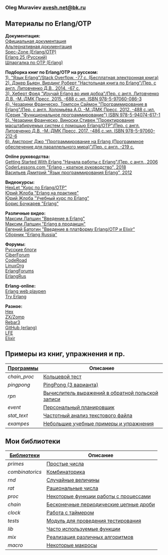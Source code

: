 ### Oleg Muraviev <avesh.net@bk.ru>  

## Материалы по Erlang/OTP  
**Документация:**  
[Официальная документация](https://www.erlang.org/docs)  
[Альтернативная документация](https://www.erldocs.com/)  
[Spec-Zone (Erlang/OTP)](https://spec-zone.ru/erlang/)  
[Erlang 25 (Русский)](https://runebook.dev/ru/docs/erlang/-index-)  
[Шпаргалка по OTP (Erlang)](https://itnan.ru/post.php?c=1&p=346252)  

**Подборка книг по Erlang/OTP на русском:**  
[1). "Язык Erlang"/Stack Overflow. -77 с. (Бесплатная электронная книга)](books/book01.pdf)  
[2). Дэкер Бьярн, Вирдинг Роберт "Настольная книга по Erlang"/Пер. с англ. Литовченко Д.В., 2014. -67 с.](books/book02.pdf)  
[3). Хеберт Фред "Изучай Erlang во имя добра"/Пер. с англ. Литовченко Д.В. -М.:ДМК Пресс, 2015. -688 с.:ил. ISBN 978-5-97060-086-3](books/book03.pdf)  
[4). Чезарини Франческо, Томпсон Саймон "Программирование в Erlang"/Пер. с англ. Холомьёва А.О. -М.:ДМК Пресс, 2012. -488 с.:ил. (Серия "Функциональное программирование") ISBN 978-5-94074-617-1](books/book04.pdf)  
[5). Чезарини Франческо, Виноски Стивен "Проектирование масштабируемых систем с помощью Erlang/OTP"/Пер. с англ. Литовченко Д.В. -М.:ДМК Пресс, 2017. -486 с.:ил. ISBN 978-5-97060-212-6](books/book05.pdf)  
[6). Амстронг Джо "Программирование на Erlang (Программное обеспечение для параллельного мира)"/Пер. с англ. -219 с.](books/book06.pdf)  

**Online руководства:**  
[Getting Started With Erlang "Начала работы с Erlang"/Пер. с англ., 2006](https://www.rsdn.org/article/erlang/GettingStartedWithErlang.xml)  
[CoderLessons.com "Erlang - краткое руководство", 2018](https://coderlessons.com/tutorials/kompiuternoe-programmirovanie/vyuchit-erlang/erlang-kratkoe-rukovodstvo?ysclid=l33ww6nult)  
[Васильев Дмитрий "Язык программирования Erlang", 2012](http://hlabs.org/development/erlang/)  

**Видеокурсы:**  
[HexLet "Курс по Erlang/OTP"](https://www.youtube.com/watch?v=6oVhisTplZA)  
[Юрий Жлоба "Erlang на практике"](https://ru.hexlet.io/courses/erlang_101)  
[Юрий Жлоба "Учебный курс по Erlang"](https://www.youtube.com/playlist?list=PLYuTgpYrBrVIc3NddS_2w7e6OwgbMGjNR)  
[Борис Бочкарев "Erlang"](https://www.youtube.com/playlist?list=PLOjc9X-vV0SH45CCKZsRsm5b_JO-w24Jz)  

**Различные видео:**  
[Максим Лапшин "Введение в Erlang"](https://www.youtube.com/watch?v=jYrHjS8Z_XU)  
[Максим Лапшин "Erlang в продакшн"](https://www.youtube.com/watch?v=zefdqQV74R0)  
[Евгений Батогин "Введение в платформу Erlang/OTP и Elixir"](https://www.youtube.com/watch?v=MF8E3ij3IRI)  
[Сборник "Erlang Russia"](https://www.youtube.com/playlist?list=PLej8-Q0wVPg2tcCCnPE7qtd5azxDuezWF)  

**Форумы:**  
[Русские блоги](https://russianblogs.com/tag/Erlang/)  
[CiberForum](https://www.cyberforum.ru/erlang/)  
[CodeRoad](https://coderoad.ru/list/?page=1&sort=view&tag=erlang)  
[LinuxOrg](https://www.linux.org.ru/tag/erlang)  
[ErlangForums](https://erlangforums.com/)  
[ErlangRus](https://t.me/erlangrus)  

**Erlang-online:**  
[Erlang web playpen](http://tryerl.seriyps.ru/)  
[Try Erlang](https://www.tryerlang.org/)  

**Разное:**  
[Hex](https://hex.pm/)  
[ZX/Zomp](https://zxq9.com/projects/zomp/index.html)  
[Rebar3](https://www.rebar3.org/)  
[GitHub (erlang)](https://github.com/search?q=erlang)  
[LFE](https://lfe.io/)  
[Elixir](https://elixir-lang.org/)  

## Примеры из книг, упражнения и пр.
|[Программы](programs)|Описание|  
|------------|---------------------------------------------|  
|*chain_proc*|[Кольцевой тест](doc/chain_proc.md)|  
|*pingpong*|[PingPong (3 варианта)](doc/pingpong.md)|  
|*rpn*|[Вычислитель выражений в обратной польской записи](doc/rpn.md)|  
|*event*|[Персональный планировщик](doc/event.md)|  
|*stat_text*|[Частотный анализ текстового файла](doc/stat_text.md)|  
|*exampes*|[Небольшие учебные примеры и упражнения](examples/)|  

## Мои библиотеки  
|[Библиотеки](libs)|Описание|  
|---------------|--------------------------------------------------|  
|*primes*|[Простые числа](doc/primes.md)|  
|*combinatorics*|[Комбинаторика](doc/combinatorics.md)|  
|*rnd*|[Случайные величины](doc/rnd.md)|  
|*rat*|[Рациональные числа](doc/rat.md)|  
|*proc*|[Некоторые функции работы с процессами](doc/proc.md)|  
|*chain*|[Бесконечные периодические цепные дроби](doc/chain.md)|  
|*clock*|[Работа с таймером](doc/clock.md)|  
|*tests*|[Модуль для проведения тестирования](doc/tests.md)|  
|*lib*|[Часто используемые функции](doc/lib.md)|  
|*mix*|[Реализация различных алгоритмов](doc/mix.md)|  
|*macro*|[Некоторые макросы](doc/macro.md)|  

